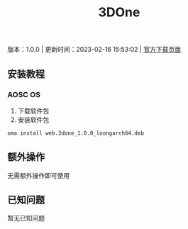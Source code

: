 ﻿---
id: 1406
title: 3DOne
toc: true
weight: 1406
---

版本：1.0.0 | 更新时间：2023-02-16 15:53:02 | [官方下载页面](http://app.loongapps.cn/#/detail/1406)

## 安装教程 

### AOSC OS 

1. 下载软件包
2. 安装软件包

```bash
oma install web.3done_1.0.0_loongarch64.deb
```

## 额外操作

无需额外操作即可使用

## 已知问题

暂无已知问题

